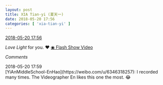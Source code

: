 ```yaml
---
layout: post
title: XIA Tian-yi (夏天一)
date: 2018-05-20 17:56
categories: [ 'xia-tian-yi' ]
---
```


<div class="weibo-info">
  <a href="https://weibo.com/6286030291/GhxIrBS6N">2018-05-20 17:56</a>
</div>

*Love Light* for you. ❤️ [◉ Flash Show Video](https://www.miaopai.com/show/VecxfptRn2aMtMlf9age3dfLPSRtVhSmmOETyQ__.htm)

<!-- more -->

*Comments*

<div class="weibo-info">2018-05-20 17:59</div>
[YiAnMiddleSchool-EnHao](https://weibo.com/u/6346318257): I recorded many times. The Videographer En likes this one the most. 😂
